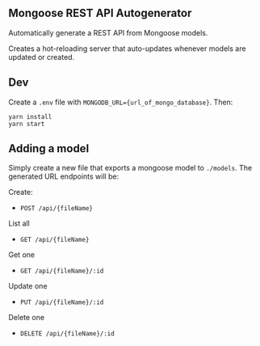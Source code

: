 ## Mongoose REST API Autogenerator

Automatically generate a REST API from Mongoose models.

Creates a hot-reloading server that auto-updates whenever models are updated or created.

## Dev

Create a `.env` file with `MONGODB_URL={url_of_mongo_database}`.
Then:

```
yarn install
yarn start
```

## Adding a model

Simply create a new file that exports a mongoose model to `./models`.
The generated URL endpoints will be:

Create:

- `POST /api/{fileName}`

List all

- `GET /api/{fileName}`

Get one

- `GET /api/{fileName}/:id`

Update one

- `PUT /api/{fileName}/:id`

Delete one

- `DELETE /api/{fileName}/:id`

